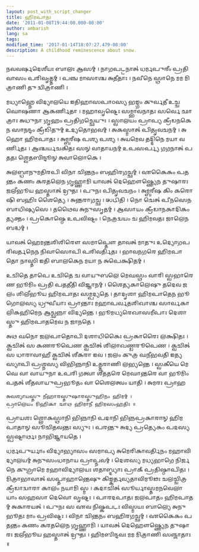 ```yaml
---
layout: post_with_script_changer
title: 𑌹𑌿𑌮𑌪𑌾𑌤𑌃
date: '2011-01-08T19:44:00.000-08:00'
author: ambarish
lang: sa
tags:
modified_time: '2017-01-14T18:07:27.479-08:00'
description: A childhood reminescence about snow.
---
```


𑌨𑌵𑌵𑌰𑍍𑌷𑌦𑍇𑌶𑍀𑌯𑌃 𑌬𑌾𑌲𑌃 𑌆𑌸𑌮𑍍 । 𑌨𑌾𑌗𑌪𑌟𑍍𑌟𑌨𑌾𑌤𑍍 𑌧𑌰𑍍𑌮𑌪𑍁𑌰𑍀𑌂 𑌪𑍍𑌰𑌤𑌿 𑌵𑌾𑌸𑌂 𑌪𑌰𑌿𑌵𑍃𑌤𑍍𑌤𑌮𑍍 । 𑌪𑌞𑍍𑌚 𑌮𑌾𑌸𑌾𑌶𑍍𑌚 𑌅𑌤𑍀𑌤𑌾𑌃 । 𑌨𑌵𑍀𑌨𑍇 𑌸𑍍𑌥𑌾𑌨𑍇 𑌮𑌮 𑌮𑌿𑌤𑍍𑌰𑌾𑌣𑌿 𑌤𑍁 𑌦𑍍𑌵𑌿𑌤𑍍𑌰𑌾𑌣𑌿 ।

𑌮𑌧𑍍𑌯𑌾𑌹𑍍𑌨𑍇 𑌵𑌿𑌦𑍍𑌯𑌾𑌲𑌯𑍇 𑌇𑌤𑌿𑌹𑌾𑌸𑌪𑌾𑌠𑌸𑍍𑌯 𑌭𑌙𑍍𑌗𑌂 𑌕𑍁𑌰𑍍𑌵𑌤𑍀 𑌉𑌚𑍍𑌚𑌘𑍋𑌷𑌣𑌾 𑌆𑌕𑌰𑍍𑌣𑌿𑌤𑌾 । 𑌮𑌹𑌾𑌵𑍃𑌷𑍍𑌟𑍇𑌃 𑌸𑌮𑍍𑌭𑌾𑌵𑌨𑌾𑌤𑌃 𑌸𑌰𑍍𑌵𑍇 𑌛𑌾𑌤𑍍𑌰𑌾𑌃 𑌅𑌧𑍁𑌨𑌾 𑌗𑍃𑌹𑌂 𑌪𑍍𑌰𑌤𑌿𑌗𑌚𑍍𑌛𑍇𑌯𑍁𑌃 । 𑌸𑍍𑌵𑌾𑌲𑌯𑌂 𑌪𑍍𑌰𑌾𑌪𑍍𑌯 𑌕𑍍𑌰𑍀𑌡𑌨𑌕𑍇𑌨 𑌸𑌾𑌨𑌨𑍍𑌦𑌂 𑌕𑍍𑌰𑍀𑌡𑌿𑌤𑍁𑌮𑍍 𑌉𑌦𑍍𑌯𑌤𑍋𑌭𑌵𑌮𑍍 । 𑌅𑌕𑌸𑍍𑌮𑌾𑌤𑍍 𑌪𑌿𑌤𑍃𑌵𑌚𑌨𑌮𑍍 । 𑌅𑌹𑍋 𑌹𑌿𑌮𑌪𑌾𑌤𑌃 । 𑌅𑌮𑍍𑌬𑌰𑍀𑌷 𑌪𑌶𑍍𑌯 𑌪𑌶𑍍𑌯 । 𑌅𑌯𑌮𑍇𑌵 𑌤𑌦𑍍𑌦𑌿𑌨𑍇 𑌮𑌯𑌾 𑌵𑌰𑍍𑌣𑌿𑌤𑌃 । 𑌆𑌶𑍍𑌚𑌰𑍍𑌯𑌚𑌕𑌿𑌤𑌃 𑌸𑌨𑍍 𑌵𑌾𑌤𑌾𑌯𑌨𑌮𑍍 𑌉𑌪𑌸𑌰𑍍𑌪𑍍𑌯 𑌗𑌗𑌨𑌾𑌤𑍍 𑌪𑌤𑌤𑌃 𑌶𑍍𑌵𑍇𑌤𑌬𑌿𑌨𑍍𑌦𑍂𑌨𑍍 𑌅𑌵𑌾𑌲𑍋𑌕𑍇 ।

𑌅𑌲𑌬𑍍𑌧𑌾𑌨𑍁𑌮𑌤𑌿𑌰𑌪𑌿 𑌵𑌿𑌨𑌾 𑌚𑌿𑌨𑍍𑌤𑌨𑌂 𑌬𑌹𑌿𑌰𑌗𑌚𑍍𑌛𑌮𑍍 । 𑌏𑌕𑍈𑌕𑌂 𑌪𑌤𑌨𑍍𑌤𑌂 𑌕𑌣𑌂 𑌕𑌰𑌤𑌲𑍇𑌨 𑌗𑍃𑌹𑍍𑌣𑌾𑌮𑌿 𑌯𑌾𑌵𑌤𑍍 𑌦𑍇𑌹𑍌𑌷𑍍𑌣𑍍𑌯𑍇𑌨 𑌤𑍁𑌷𑌾𑌰𑌃 𑌜𑌲𑍀𑌭𑍂𑌯 𑌹𑌸𑍍𑌤𑌾𑌤𑍍 𑌦𑍍𑌰𑍁𑌤𑌃 । 𑌪𑍁𑌨𑌃 𑌪𑌿𑌤𑍃𑌵𑌚𑌨𑌂 । 𑌅𑌮𑍍𑌬𑌰𑍀𑌷 𑌕𑌿𑌂 𑌕𑌰𑍋𑌷𑌿 𑌬𑌹𑌿𑌃 𑌶𑍈𑌤𑍍𑌯𑍇 । 𑌅𑌨𑍍𑌤𑌰𑌾𑌗𑌚𑍍𑌛 । 𑌝𑌟𑌿𑌤𑌿 । 𑌨𑍋 𑌚𑍇𑌤𑍍 𑌪𑍀𑌨𑌸𑍇𑌨 𑌬𑌾𑌧𑌿𑌷𑍍𑌯𑌸𑍇 । 𑌤𑌥𑍈𑌵 𑌅𑌨𑍁𑌸𑍃𑌤𑌮𑍍 । 𑌆𑌸𑌾𑌯𑌂 𑌕𑍍𑌰𑍀𑌡𑌾𑌨𑌕𑌾𑌦𑌿𑌕𑌂 𑌤𑍍𑌯𑌕𑍍𑌤𑌂 । 𑌪𑍍𑌰𑌕𑍋𑌷𑍍𑌠𑍇 𑌉𑌪𑌵𑌿𑌷𑍍𑌟𑌂 । 𑌨𑍇𑌤𑍍𑌰𑌦𑍍𑌵𑌯𑌂 𑌚 𑌹𑌿𑌮𑌵𑌤𑌃 𑌜𑌾𑌲𑍇𑌨 𑌬𑌦𑍍𑌧𑌮𑍍 ।

𑌯𑌾𑌵𑌤𑍍 𑌹𑍇𑌮𑌨𑍍𑌤𑌶𑌿𑌶𑌿𑌰𑍌 𑌸𑌮𑌾𑌪𑍍𑌤𑍌 𑌤𑌾𑌵𑌤𑍍 𑌮𑌾𑌤𑍁𑌃 𑌉𑌦𑍍𑌯𑍋𑌗𑌪𑌰𑌿𑌵𑌰𑍍𑌤𑌨𑍇𑌨 𑌨𑌿𑌵𑌾𑌸𑍋𑌪𑌿 𑌪𑌰𑌿𑌵𑌰𑍍𑌤𑌿𑌤𑌃 । 𑌭𑌾𑌵𑌨𑌗𑌰𑍇 𑌹𑌿𑌮𑌪𑌾𑌤𑍋 𑌨𑌾𑌸𑍍𑌤𑌿 𑌇𑌤𑌿 𑌬𑌾𑌲𑌕𑍇𑌨 𑌮𑌯𑌾 𑌨 𑌅𑌪𑍇𑌕𑍍𑌷𑌿𑌤𑌮𑍍 ।

𑌉𑌚𑌿𑌤𑍇 𑌤𑌾𑌪𑍇 𑌉𑌚𑌿𑌤𑍇 𑌚 𑌵𑌾𑌯𑍁𑌬𑌲𑍇 𑌮𑍇𑌘𑌸𑍍𑌥𑌂 𑌵𑌾𑌰𑌿 𑌸𑍍𑌵𑌭𑌾𑌰𑍇𑌣 𑌭𑍂𑌮𑌿𑌂 𑌪𑍍𑌰𑌤𑌿 𑌪𑌤𑌤𑍀𑌤𑌿 𑌵𑌿𑌜𑍍𑌞𑌾𑌨𑌮𑍍 । 𑌶𑍈𑌤𑍍𑌯𑌕𑌾𑌲𑍇𑌷𑍁 𑌤𑌦𑍇𑌵 𑌜𑌲𑌂 𑌶𑌿𑌲𑍀𑌭𑍂𑌯 𑌹𑌿𑌮𑌪𑌾𑌤𑌃 𑌸𑌮𑍍𑌪𑌦𑍍𑌯𑌤𑍇 । 𑌤𑌾𑌦𑍃𑌶𑌾 𑌹𑌿𑌮𑌪𑌾𑌤𑍇𑌨 𑌭𑍂𑌗𑍋𑌲𑌸𑍍𑌯 𑌧𑍍𑌰𑍁𑌵𑍀𑌯𑌾𑌃 𑌪𑍍𑌰𑌾𑌨𑍍𑌤𑌾𑌃 𑌮𑌹𑌾𑌪𑌰𑍍𑌵𑌤𑌶𑌿𑌖𑌾𑌶𑍍𑌚 𑌸𑌾𑌰𑍍𑌵𑌕𑌾𑌲𑌿𑌕𑌹𑌿𑌮𑍇𑌨 𑌆𑌚𑍍𑌛𑌨𑍍𑌨𑌾 𑌵𑌿𑌦𑍍𑌯𑌨𑍍𑌤𑍇 । 𑌭𑍂𑌮𑌧𑍍𑌯𑌰𑍇𑌖𑌾𑌸𑌮𑍀𑌪𑌾𑌃 𑌦𑍇𑌶𑌾𑌸𑍍𑌤𑍁 𑌹𑌿𑌮𑌪𑌾𑌤𑌮𑍇𑌵 𑌨 𑌜𑌾𑌨𑌤𑍇 ।

𑌅𑌥 𑌘𑌨𑍋 𑌜𑌲𑌪𑌾𑌤𑍋𑌪𑌿 𑌦𑌶𑌾𑌧𑌿𑌕𑍈𑌃 𑌪𑍍𑌰𑌕𑌾𑌰𑍈𑌃 𑌲𑌕𑍍𑌷𑌿𑌤𑌃 । 𑌕𑍍𑌵𑌚𑌿𑌤𑍍 𑌸 𑌕𑌣𑌰𑍂𑌪𑍇𑌣 𑌕𑍍𑌵𑌚𑌿𑌤𑍍 𑌶𑌿𑌲𑌾𑌖𑌣𑍍𑌡𑌰𑍂𑌪𑍇𑌣 । 𑌕𑍍𑌵𑌚𑌿𑌤𑍍 𑌸 𑌧𑌾𑌰𑌾𑌵𑌾𑌹𑍀 𑌕𑍍𑌵𑌚𑌿𑌤𑍍 𑌶𑍀𑌕𑌰𑌾 𑌇𑌵 । 𑌜𑌲𑌂 𑌕𑍁𑌤𑍍𑌰 𑌘𑌨𑍀𑌭𑌵𑌤𑌿 𑌇𑌤𑍍𑌯𑌸𑍍𑌯𑌾𑌪𑌿 𑌪𑍍𑌰𑌶𑍍𑌨𑌸𑍍𑌯 𑌵𑌿𑌭𑌿𑌨𑍍𑌨𑌾𑌨𑌿 𑌉𑌤𑍍𑌤𑌰𑌾𑌣𑌿 𑌲𑌭𑍍𑌯𑌨𑍍𑌤𑍇 । 𑌸𑍍𑌵𑌕𑍀𑌯𑍇 𑌮𑍇𑌘𑍇 𑌵𑌾 𑌵𑌾𑌯𑍁𑌨𑌾 𑌉𑌪𑌰𑌿 𑌗𑌤𑍍𑌵𑌾 𑌶𑍀𑌤𑌤𑌰𑍇 𑌮𑍇𑌘𑌾𑌨𑍍𑌤𑌰𑍇 𑌵𑌾 𑌭𑍂𑌮𑌿𑌂 𑌪𑌤𑌤𑍍 𑌶𑍀𑌤𑌵𑌾𑌯𑍁𑌪𑍍𑌰𑌭𑍂𑌤𑌂 𑌵𑌾 𑌶𑍈𑌲𑌤𑍍𑌵𑌂 𑌯𑌾𑌤𑌿 । 𑌅𑌮𑌰𑌃 𑌪𑍍𑌰𑌾𑌹

    𑌅𑌵𑌶𑍍𑌯𑌾𑌯𑌸𑍍𑌤𑍁 𑌨𑍀𑌹𑌾𑌰𑌸𑍍𑌤𑍁𑌷𑌾𑌰𑌸𑍍𑌤𑍁𑌹𑌿𑌨𑌂 𑌹𑌿𑌮𑌮𑍍 ।
    𑌪𑍍𑌰𑌾𑌲𑍇𑌯𑌂 𑌮𑌿𑌹𑌿𑌕𑌾 𑌚𑌾𑌥 𑌹𑌿𑌮𑌾𑌨𑍀 𑌹𑌿𑌮𑌸𑌂𑌹𑌤𑌿𑌃 ॥

𑌪𑍍𑌰𑌾𑌯𑌶𑌃 𑌶𑍍𑌲𑍋𑌕𑌸𑍍𑌥𑌾𑌨𑌿 𑌭𑌿𑌨𑍍𑌨𑌾𑌨𑌿 𑌪𑌦𑌾𑌨𑌿 𑌭𑌿𑌨𑍍𑌨𑌪𑍍𑌰𑌕𑌾𑌰𑌾𑌨𑍍 𑌹𑌿𑌮𑌪𑌾𑌤𑌾𑌨𑍍 𑌸𑍂𑌚𑌿𑌤𑌵𑌨𑍍𑌤𑌃 𑌸𑍍𑌯𑍁𑌃 । 𑌪𑌰𑌨𑍍𑌤𑍁 𑌅𑌦𑍍𑌯 𑌪𑍍𑌰𑌤𑍍𑌯𑍇𑌕𑌂 𑌪𑌦𑌸𑍍𑌯 𑌸𑍍𑌪𑌷𑍍𑌟𑌾𑌰𑍍𑌥𑌃 𑌨𑌾𑌭𑌿𑌜𑍍𑌞𑌾𑌯𑌤𑍇 ।

𑌧𑌰𑍍𑌮𑌪𑍁𑌰𑍍𑌯𑌾𑌂 𑌵𑌿𑌦𑍍𑌯𑌾𑌭𑍍𑌯𑌾𑌸𑌂 𑌸𑌮𑌾𑌪𑍍𑌯 𑌅𑌮𑍇𑌰𑌿𑌕𑌾𑌵𑌰𑍍𑌤𑌿𑌨𑌂 𑌮𑌹𑌾𑌵𑌿𑌦𑍍𑌯𑌾𑌲𑌯𑌮𑍍 𑌅𑌨𑍁𑌸𑌂𑌧𑌾𑌨𑌾𑌯 𑌪𑍍𑌰𑌾𑌪𑍍𑌨𑌵𑌮𑍍 । 𑌦𑍇𑌶𑌸𑍍𑌯 𑌮𑌧𑍍𑌯𑌭𑌾𑌗𑍇 𑌨𑌿𑌰𑍍𑌜𑌨𑍇 𑌕𑍁𑌗𑍍𑌰𑌾𑌮𑍇 𑌮𑌹𑌾𑌵𑌿𑌦𑍍𑌯𑌾𑌲𑌯𑌃 𑌶𑌤𑌾𑌬𑍍𑌦𑍍𑌯𑌾𑌃 𑌪𑍍𑌰𑌾𑌕𑍍 𑌪𑍍𑌰𑌤𑌿𑌷𑍍𑌠𑌾𑌪𑌿𑌤𑌃 । 𑌮𑌿𑌤𑍍𑌰𑌾𑌭𑌾𑌵𑌾𑌤𑍍 𑌸𑌪𑍍𑌤𑌾𑌹𑌾𑌨𑍍𑌤𑍇𑌷𑍁 𑌕𑌿𑌙𑍍𑌕𑌰𑍍𑌤𑌵𑍍𑌯𑌤𑌾𑌵𑌿𑌮𑍂𑌢𑌃 𑌚𑌲𑌚𑍍𑌚𑌿𑌤𑍍𑌰𑌕𑍍𑌰𑍀𑌡𑌾𑌦𑍍𑌵𑌾𑌰𑌾 𑌕𑌾𑌲𑌂 𑌨𑌯𑌾𑌮𑌿 𑌸𑍍𑌮 । 𑌕𑌦𑌾𑌚𑌿𑌤𑍍 𑌸𑍂𑌰𑍍𑌯𑌾𑌸𑍍𑌤𑌮𑌨𑌵𑍇𑌲𑌾𑌯𑌾𑌂 𑌸𑌹𑌸𑌾 𑌦𑍇𑌵𑍋 𑌵𑍃𑌷𑍍𑌟𑌃 । 𑌪𑌾𑌰𑌦𑌪𑌾𑌤𑌃 𑌜𑌲𑌪𑌾𑌤𑌂 𑌹𑌿𑌮𑌪𑌾𑌤𑌮𑍍 𑌅𑌕𑌾𑌰𑌯𑌤𑍍 । 𑌪𑍁𑌨𑌃 𑌸 𑌏𑌵 𑌨𑌿𑌷𑍍𑌕𑌪𑌟𑌃 𑌵𑌿𑌸𑍍𑌮𑌯𑌃 𑌬𑌾𑌲𑍍𑌯𑍇 𑌅𑌨𑍁𑌭𑍂𑌤𑌃 𑌮𑌾𑌂 𑌪𑍍𑌰𑌵𑌿𑌷𑍍𑌟𑌃 । 𑌵𑌿𑌨𑌾 𑌚𑌿𑌨𑍍𑌤𑌨𑌂 𑌬𑌹𑌿𑌰𑌗𑌚𑍍𑌛𑌮𑍍 । 𑌏𑌕𑍈𑌕𑌂 𑌪𑌤𑌨𑍍𑌤𑌂 𑌕𑌣𑌂 𑌕𑌰𑌤𑌲𑍇𑌨 𑌗𑍃𑌹𑍍𑌣𑌾𑌮𑌿 । 𑌯𑌾𑌵𑌤𑍍 𑌦𑍇𑌹𑍌𑌷𑍍𑌣𑍍𑌯𑍇𑌨 𑌤𑍁𑌷𑌾𑌰𑌃 𑌜𑌲𑍀𑌭𑍂𑌯 𑌹𑌸𑍍𑌤𑌾𑌤𑍍 𑌦𑍍𑌰𑍁𑌤𑌃 । 𑌹𑌿𑌮𑌬𑌿𑌨𑍍𑌦𑌵𑌃 𑌮𑌮 𑌮𑌿𑌤𑍍𑌰𑌾𑌣𑌿 𑌸𑌞𑍍𑌜𑌾𑌤𑌾𑌃 ॥
